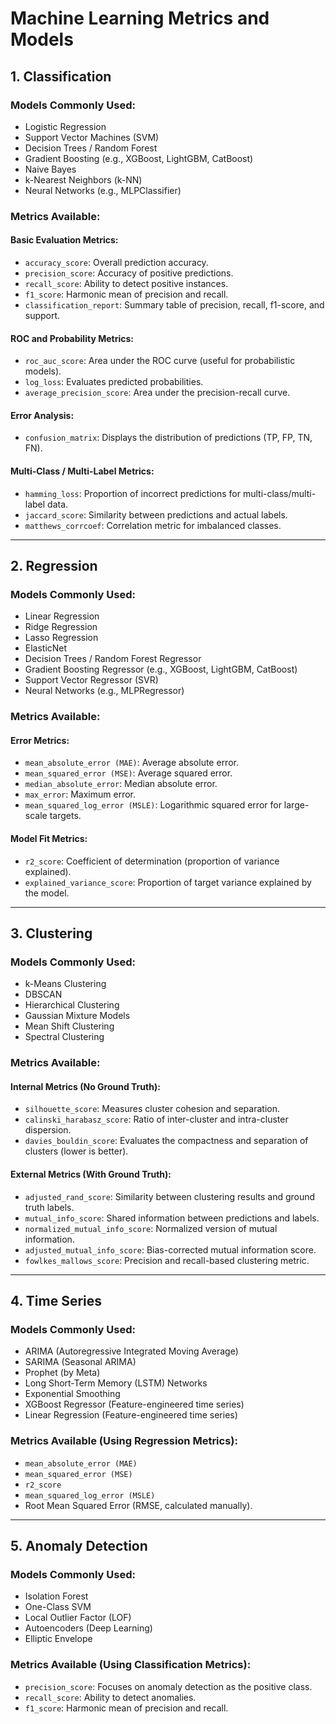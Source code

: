 # Machine Learning Metrics and Models

## 1. Classification

### **Models Commonly Used:**
- Logistic Regression
- Support Vector Machines (SVM)
- Decision Trees / Random Forest
- Gradient Boosting (e.g., XGBoost, LightGBM, CatBoost)
- Naive Bayes
- k-Nearest Neighbors (k-NN)
- Neural Networks (e.g., MLPClassifier)

### **Metrics Available:**

#### **Basic Evaluation Metrics:**
- `accuracy_score`: Overall prediction accuracy.
- `precision_score`: Accuracy of positive predictions.
- `recall_score`: Ability to detect positive instances.
- `f1_score`: Harmonic mean of precision and recall.
- `classification_report`: Summary table of precision, recall, f1-score, and support.

#### **ROC and Probability Metrics:**
- `roc_auc_score`: Area under the ROC curve (useful for probabilistic models).
- `log_loss`: Evaluates predicted probabilities.
- `average_precision_score`: Area under the precision-recall curve.

#### **Error Analysis:**
- `confusion_matrix`: Displays the distribution of predictions (TP, FP, TN, FN).

#### **Multi-Class / Multi-Label Metrics:**
- `hamming_loss`: Proportion of incorrect predictions for multi-class/multi-label data.
- `jaccard_score`: Similarity between predictions and actual labels.
- `matthews_corrcoef`: Correlation metric for imbalanced classes.

---

## 2. Regression

### **Models Commonly Used:**
- Linear Regression
- Ridge Regression
- Lasso Regression
- ElasticNet
- Decision Trees / Random Forest Regressor
- Gradient Boosting Regressor (e.g., XGBoost, LightGBM, CatBoost)
- Support Vector Regressor (SVR)
- Neural Networks (e.g., MLPRegressor)

### **Metrics Available:**

#### **Error Metrics:**
- `mean_absolute_error (MAE)`: Average absolute error.
- `mean_squared_error (MSE)`: Average squared error.
- `median_absolute_error`: Median absolute error.
- `max_error`: Maximum error.
- `mean_squared_log_error (MSLE)`: Logarithmic squared error for large-scale targets.

#### **Model Fit Metrics:**
- `r2_score`: Coefficient of determination (proportion of variance explained).
- `explained_variance_score`: Proportion of target variance explained by the model.

---

## 3. Clustering

### **Models Commonly Used:**
- k-Means Clustering
- DBSCAN
- Hierarchical Clustering
- Gaussian Mixture Models
- Mean Shift Clustering
- Spectral Clustering

### **Metrics Available:**

#### **Internal Metrics (No Ground Truth):**
- `silhouette_score`: Measures cluster cohesion and separation.
- `calinski_harabasz_score`: Ratio of inter-cluster and intra-cluster dispersion.
- `davies_bouldin_score`: Evaluates the compactness and separation of clusters (lower is better).

#### **External Metrics (With Ground Truth):**
- `adjusted_rand_score`: Similarity between clustering results and ground truth labels.
- `mutual_info_score`: Shared information between predictions and labels.
- `normalized_mutual_info_score`: Normalized version of mutual information.
- `adjusted_mutual_info_score`: Bias-corrected mutual information score.
- `fowlkes_mallows_score`: Precision and recall-based clustering metric.

---

## 4. Time Series

### **Models Commonly Used:**
- ARIMA (Autoregressive Integrated Moving Average)
- SARIMA (Seasonal ARIMA)
- Prophet (by Meta)
- Long Short-Term Memory (LSTM) Networks
- Exponential Smoothing
- XGBoost Regressor (Feature-engineered time series)
- Linear Regression (Feature-engineered time series)

### **Metrics Available (Using Regression Metrics):**
- `mean_absolute_error (MAE)`
- `mean_squared_error (MSE)`
- `r2_score`
- `mean_squared_log_error (MSLE)`
- Root Mean Squared Error (RMSE, calculated manually).

---

## 5. Anomaly Detection

### **Models Commonly Used:**
- Isolation Forest
- One-Class SVM
- Local Outlier Factor (LOF)
- Autoencoders (Deep Learning)
- Elliptic Envelope

### **Metrics Available (Using Classification Metrics):**
- `precision_score`: Focuses on anomaly detection as the positive class.
- `recall_score`: Ability to detect anomalies.
- `f1_score`: Harmonic mean of precision and recall.
